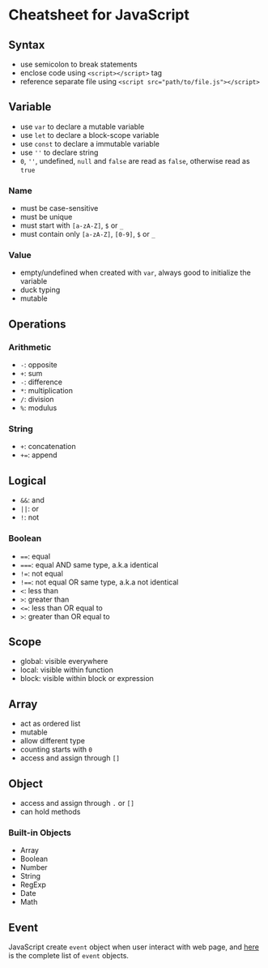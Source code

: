 Cheatsheet for JavaScript
=========================

## Syntax
* use semicolon to break statements
* enclose code using `<script></script>` tag
* reference separate file using `<script src="path/to/file.js"></script>`



## Variable
* use `var` to declare a mutable variable
* use `let` to declare a block-scope variable
* use `const` to declare a immutable variable
* use `''` to declare string
* `0`, `''`, undefined, `null` and `false` are read as `false`, otherwise read as `true`

### Name
* must be case-sensitive
* must be unique
* must start with `[a-zA-Z]`, `$` or `_`
* must contain only `[a-zA-Z]`, `[0-9]`, `$` or `_`


### Value
* empty/undefined when created with `var`, always good to initialize the variable
* duck typing
* mutable



## Operations
### Arithmetic
* `-`: opposite
* `+`: sum
* `-`: difference
* `*`: multiplication
* `/`: division
* `%`: modulus


### String
* `+`: concatenation
* `+=`: append


## Logical
* `&&`: and
* `||`: or
* `!`: not


### Boolean
* `==`: equal
* `===`: equal AND same type, a.k.a identical
* `!=`: not equal
* `!==`: not equal OR same type, a.k.a not identical
* `<`: less than
* `>`: greater than
* `<=`: less than OR equal to
* `>`: greater than OR equal to



## Scope
* global: visible everywhere
* local: visible within function
* block: visible within block or expression



## Array
* act as ordered list
* mutable
* allow different type
* counting starts with `0`
* access and assign through `[]`



## Object
* access and assign through `.` or `[]`
* can hold methods

### Built-in Objects
* Array
* Boolean
* Number
* String
* RegExp
* Date
* Math



## Event
JavaScript create `event` object when user interact with web page, and [here](http://www.w3schools.com/jsref/dom_obj_event.asp) is the complete list of `event` objects.
